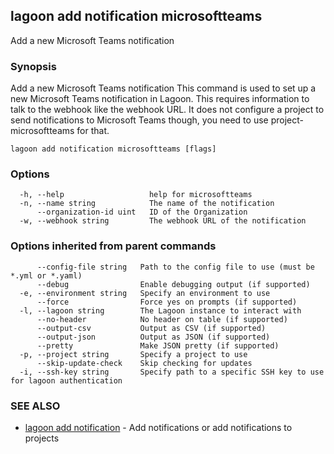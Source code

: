 ## lagoon add notification microsoftteams

Add a new Microsoft Teams notification

### Synopsis

Add a new Microsoft Teams notification
This command is used to set up a new Microsoft Teams notification in Lagoon. This requires information to talk to the webhook like the webhook URL.
It does not configure a project to send notifications to Microsoft Teams though, you need to use project-microsoftteams for that.

```
lagoon add notification microsoftteams [flags]
```

### Options

```
  -h, --help                   help for microsoftteams
  -n, --name string            The name of the notification
      --organization-id uint   ID of the Organization
  -w, --webhook string         The webhook URL of the notification
```

### Options inherited from parent commands

```
      --config-file string   Path to the config file to use (must be *.yml or *.yaml)
      --debug                Enable debugging output (if supported)
  -e, --environment string   Specify an environment to use
      --force                Force yes on prompts (if supported)
  -l, --lagoon string        The Lagoon instance to interact with
      --no-header            No header on table (if supported)
      --output-csv           Output as CSV (if supported)
      --output-json          Output as JSON (if supported)
      --pretty               Make JSON pretty (if supported)
  -p, --project string       Specify a project to use
      --skip-update-check    Skip checking for updates
  -i, --ssh-key string       Specify path to a specific SSH key to use for lagoon authentication
```

### SEE ALSO

* [lagoon add notification](lagoon_add_notification.md)	 - Add notifications or add notifications to projects

